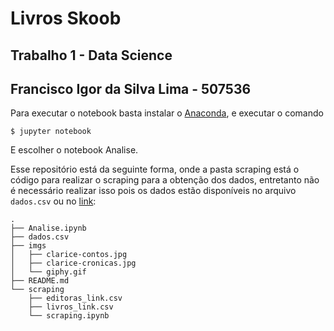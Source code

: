 # Livros Skoob

## Trabalho 1 - Data Science
## Francisco Igor da Silva Lima - 507536

Para executar o notebook basta instalar o [Anaconda](https://www.anaconda.com/), e executar o comando

```
$ jupyter notebook
```

E escolher o notebook Analise.

Esse repositório está da seguinte forma, onde a pasta scraping está o código para realizar o scraping para a obtenção dos dados, entretanto não é necessário realizar isso pois os dados estão disponíveis no arquivo `dados.csv` ou no [link](https://www.kaggle.com/victorstein/livros-skoob):

```
.
├── Analise.ipynb
├── dados.csv
├── imgs
│   ├── clarice-contos.jpg
│   ├── clarice-cronicas.jpg
│   └── giphy.gif
├── README.md
└── scraping
    ├── editoras_link.csv
    ├── livros_link.csv
    └── scraping.ipynb

```
